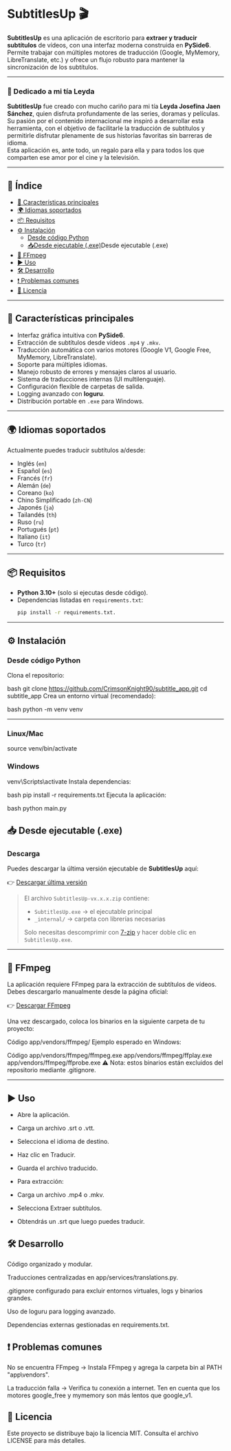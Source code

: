 # SubtitlesUp 🎬

**SubtitlesUp** es una aplicación de escritorio para **extraer y traducir subtítulos** de vídeos, con una interfaz moderna construida en **PySide6**.  
Permite trabajar con múltiples motores de traducción (Google, MyMemory, LibreTranslate, etc.) y ofrece un flujo robusto para mantener la sincronización de los subtítulos.

---

### 💖 Dedicado a mi tía Leyda

**SubtitlesUp** fue creado con mucho cariño para mi tía **Leyda Josefina Jaen Sánchez**, quien disfruta profundamente de las series, doramas y películas.  
Su pasión por el contenido internacional me inspiró a desarrollar esta herramienta, con el objetivo de facilitarle la traducción de subtítulos y permitirle disfrutar plenamente de sus historias favoritas sin barreras de idioma.  
Esta aplicación es, ante todo, un regalo para ella y para todos los que comparten ese amor por el cine y la televisión.

---

## 📑 Índice
- [🚀 Características principales](#-características-principales)
- [🌍 Idiomas soportados](#-idiomas-soportados)
- [📦 Requisitos](#-requisitos)
- [⚙️ Instalación](#️-instalación)
  - [Desde código Python](#-desde-código-python)
  - [📥Desde ejecutable (.exe)](#-desde-ejecutable-exe)Desde ejecutable (.exe)
- [🎥 FFmpeg](#-ffmpeg)
- [▶️ Uso](#️-uso)
- [🛠️ Desarrollo](#️-desarrollo)
- [❗ Problemas comunes](#-problemas-comunes)
- [📜 Licencia](#-licencia)

---

## 🚀 Características principales
- Interfaz gráfica intuitiva con **PySide6**.
- Extracción de subtítulos desde vídeos `.mp4` y `.mkv`.
- Traducción automática con varios motores (Google V1, Google Free, MyMemory, LibreTranslate).
- Soporte para múltiples idiomas.
- Manejo robusto de errores y mensajes claros al usuario.
- Sistema de traducciones internas (UI multilenguaje).
- Configuración flexible de carpetas de salida.
- Logging avanzado con **loguru**.
- Distribución portable en `.exe` para Windows.

---

## 🌍 Idiomas soportados
Actualmente puedes traducir subtítulos a/desde:

- Inglés (`en`)
- Español (`es`)
- Francés (`fr`)
- Alemán (`de`)
- Coreano (`ko`)
- Chino Simplificado (`zh-CN`)
- Japonés (`ja`)
- Tailandés (`th`)
- Ruso (`ru`)
- Portugués (`pt`)
- Italiano (`it`)
- Turco (`tr`)

---

## 📦 Requisitos

- **Python 3.10+** (solo si ejecutas desde código).
- Dependencias listadas en `requirements.txt`:
  ```bash
  pip install -r requirements.txt.

---

## ⚙️ Instalación
### Desde código Python
Clona el repositorio:

bash
git clone https://github.com/CrimsonKnight90/subtitle_app.git
cd subtitle_app
Crea un entorno virtual (recomendado):

bash
python -m venv venv

---

### Linux/Mac
source venv/bin/activate
### Windows
venv\Scripts\activate
Instala dependencias:

bash
pip install -r requirements.txt
Ejecuta la aplicación:

bash
python main.py

## 📥 Desde ejecutable (.exe)
### Descarga

Puedes descargar la última versión ejecutable de **SubtitlesUp** aquí:

👉 [Descargar última versión](https://github.com/CrimsonKnight90/subtitle_app/releases/latest)

> El archivo `SubtitlesUp-vx.x.x.zip` contiene:
> - `SubtitlesUp.exe` → el ejecutable principal  
> - `_internal/` → carpeta con librerías necesarias  
>
> Solo necesitas descomprimir con [7-zip]() y hacer doble clic en `SubtitlesUp.exe`.

---

## 🎥 FFmpeg
La aplicación requiere FFmpeg para la extracción de subtítulos de vídeos. Debes descargarlo manualmente desde la página oficial:

👉 [Descargar FFmpeg](https://ffmpeg.org/download.html)

Una vez descargado, coloca los binarios en la siguiente carpeta de tu proyecto:

Código
app/vendors/ffmpeg/
Ejemplo esperado en Windows:

Código
app/vendors/ffmpeg/ffmpeg.exe
app/vendors/ffmpeg/ffplay.exe
app/vendors/ffmpeg/ffprobe.exe
⚠️ Nota: estos binarios están excluidos del repositorio mediante .gitignore.

---

## ▶️ Uso
- Abre la aplicación.

- Carga un archivo .srt o .vtt.

- Selecciona el idioma de destino.

- Haz clic en Traducir.

- Guarda el archivo traducido.

- Para extracción:

- Carga un archivo .mp4 o .mkv.

- Selecciona Extraer subtítulos.

- Obtendrás un .srt que luego puedes traducir.

## 🛠️ Desarrollo
Código organizado y modular.

Traducciones centralizadas en app/services/translations.py.

.gitignore configurado para excluir entornos virtuales, logs y binarios grandes.

Uso de loguru para logging avanzado.

Dependencias externas gestionadas en requirements.txt.

## ❗ Problemas comunes
No se encuentra FFmpeg → Instala FFmpeg y agrega la carpeta bin al PATH "app\vendors".

La traducción falla → Verifica tu conexión a internet. Ten en cuenta que los motores google_free y mymemory son más lentos que google_v1.

## 📜 Licencia
Este proyecto se distribuye bajo la licencia MIT. Consulta el archivo LICENSE para más detalles.